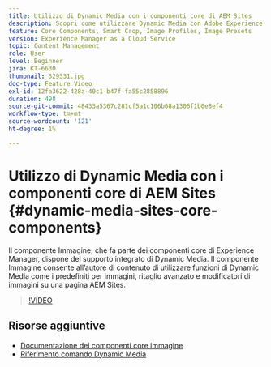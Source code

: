 ```yaml
---
title: Utilizzo di Dynamic Media con i componenti core di AEM Sites
description: Scopri come utilizzare Dynamic Media con Adobe Experience Manager Sites. Il componente Immagine, che fa parte dei componenti core di Experience Manager, dispone del supporto integrato di Dynamic Media. Il componente Immagine consente all’autore di contenuto di utilizzare funzioni di Dynamic Media come i predefiniti per immagini, ritaglio avanzato e modificatori di immagini su una pagina AEM Sites.
feature: Core Components, Smart Crop, Image Profiles, Image Presets
version: Experience Manager as a Cloud Service
topic: Content Management
role: User
level: Beginner
jira: KT-6630
thumbnail: 329331.jpg
doc-type: Feature Video
exl-id: 12fa3622-428a-40c1-b47f-fa55c2858896
duration: 498
source-git-commit: 48433a5367c281cf5a1c106b08a1306f1b0e8ef4
workflow-type: tm+mt
source-wordcount: '121'
ht-degree: 1%

---
```


# Utilizzo di Dynamic Media con i componenti core di AEM Sites {#dynamic-media-sites-core-components}

Il componente Immagine, che fa parte dei componenti core di Experience Manager, dispone del supporto integrato di Dynamic Media. Il componente Immagine consente all’autore di contenuto di utilizzare funzioni di Dynamic Media come i predefiniti per immagini, ritaglio avanzato e modificatori di immagini su una pagina AEM Sites.

>[!VIDEO](https://video.tv.adobe.com/v/341405?quality=12&learn=on&captions=ita)

## Risorse aggiuntive

* [Documentazione dei componenti core immagine](https://experienceleague.adobe.com/docs/experience-manager-core-components/using/components/image.html?lang=it#dynamic-media)
* [Riferimento comando Dynamic Media](https://experienceleague.adobe.com/docs/dynamic-media-developer-resources/image-serving-api/image-serving-api/http-protocol-reference/command-reference/c-command-reference.html?lang=it#image-serving-api)
